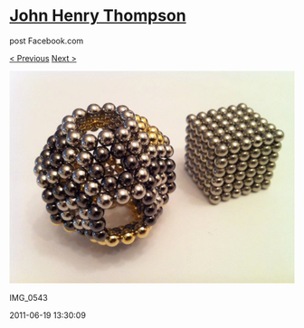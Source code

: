 # [John Henry Thompson](../README.md)
post Facebook.com

[< Previous](2011-06-21-1.md) [Next >](2011-06-18-1.md)

[![](../media/2011-06-19/Magnetic-Balls-IMG_0543.jpg)](../README.md)

IMG_0543

2011-06-19 13:30:09